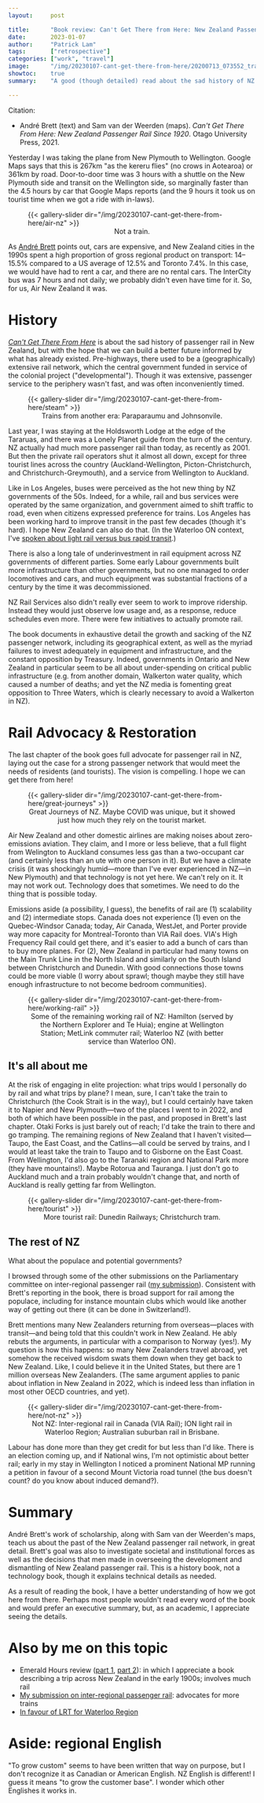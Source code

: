 ```yaml
---
layout:     post

title:      "Book review: Can't Get There from Here: New Zealand Passenger Rail Since 1920, by André Brett, maps by Sam van der Weerden"
date:       2023-01-07
author:     "Patrick Lam"
tags:       ["retrospective"]
categories: ["work", "travel"]
image:      "/img/20230107-cant-get-there-from-here/20200713_073552_tranzalpine_departing_chc.webp"
showtoc:    true
summary:    "A good (though detailed) read about the sad history of NZ passenger rail, with advocacy for a better future."

---
```


<style>
.post-heading h1  { color: yellow; text-shadow: 2px 2px 2px grey; }
.meta { color: yellow; }
</style>

Citation:
* André Brett (text) and Sam van der Weerden (maps). _Can't Get There From Here: New Zealand Passenger Rail Since 1920_. Otago University Press, 2021.

Yesterday I was taking the plane from New Plymouth to Wellington. Google Maps says that this is 267km "as the kereru flies" (no crows in Aotearoa) or 361km by road. Door-to-door time was 3 hours with a shuttle on the New Plymouth side and transit on the Wellington side, so marginally faster than the 4.5 hours by car that Google Maps reports (and the 9 hours it took us on tourist time when we got a ride with in-laws).

<figure>
{{< gallery-slider dir="/img/20230107-cant-get-there-from-here/air-nz" >}}
<figcaption style="text-align:center">Not a train.</figcaption>
</figure>

As [André Brett](https://andrebrett.com/) points out, cars are expensive, and New Zealand cities in the 1990s spent a high proportion of gross regional product on transport: 14&ndash;15.5% compared to a US average of 12.5% and Toronto 7.4%. In this case, we would have had to rent a car, and there are no rental cars. The InterCity bus was 7 hours and not daily; we probably didn't even have time for it. So, for us, Air New Zealand it was.

# History

[_Can't Get There From Here_](http://www.nationwidebooks.co.nz/product/cant-get-there-from-here-new-zealands-shrinking-railway-1920-2020-9781990048098) is about the sad history of passenger rail in New Zealand, but with the hope that we can build a better future informed by what has already existed. Pre-highways, there used to be a (geographically) extensive rail network, which the central government funded in service of the colonial project ("developmental"). Though it was extensive, passenger service to the periphery wasn't fast, and was often inconveniently timed. 

<figure>
{{< gallery-slider dir="/img/20230107-cant-get-there-from-here/steam" >}}
<figcaption style="text-align:center">Trains from another era: Paraparaumu and Johnsonvile.</figcaption>
</figure>

Last year, I was staying at the Holdsworth Lodge at the edge of the Tararuas, and there was a Lonely Planet guide from the turn of the century. NZ actually had much more passenger rail than today, as recently as 2001. But then the private rail operators shut it almost all down, except for three tourist lines across the country (Auckland-Wellington, Picton-Christchurch, and Christchurch-Greymouth), and a service from Wellington to Auckland.

Like in Los Angeles, buses were perceived as the hot new thing by NZ governments of the 50s. Indeed, for a while, rail and bus services were operated by the same organization, and government aimed to shift traffic to road, even when citizens expressed preference for trains. Los Angeles has been working hard to improve transit in the past few decades (though it's hard). I hope New Zealand can also do that. (In the Waterloo ON context, I've [spoken about light rail versus bus rapid transit](/presentations/11.rc.lrt.pdf).)

There is also a long tale of underinvestment in rail equipment across NZ governments of different parties. Some early Labour governments built more infrastructure than other governments, but no one managed to order locomotives and cars, and much equipment was substantial fractions of a century by the time it was decommissioned.

NZ Rail Services also didn't really ever seem to work to improve ridership. Instead they would just observe low usage and, as a response, reduce schedules even more. There were few initiatives to actually promote rail.

The book documents in exhaustive detail the growth and sacking of the NZ passenger network, including its geographical extent, as well as the myriad failures to invest adequately in equipment and infrastructure, and the constant opposition by Treasury. Indeed, governments in Ontario and New Zealand in particular seem to be all about under-spending on critical public infrastructure (e.g. from another domain, Walkerton water quality, which caused a number of deaths; and yet the NZ media is fomenting great opposition to Three Waters, which is clearly necessary to avoid a Walkerton in NZ).

# Rail Advocacy & Restoration

The last chapter of the book goes full advocate for passenger rail in NZ, laying out the case for a strong passenger network that would meet the needs of residents (and tourists). The vision is compelling. I hope we can get there from here!

<figure>
{{< gallery-slider dir="/img/20230107-cant-get-there-from-here/great-journeys" >}}
<figcaption style="text-align:center">Great Journeys of NZ. Maybe COVID was unique, but it showed just how much they rely on the tourist market.</figcaption>
</figure>

Air New Zealand and other domestic airlines are making noises about zero-emissions aviation. They claim, and I more or less believe, that a full flight from Welington to Auckland consumes less gas than a two-occupant car (and certainly less than an ute with one person in it). But we have a climate crisis (it was shockingly humid&mdash;more than I've ever experienced in NZ&mdash;in New Plymouth) and that technology is not yet here. We can't rely on it. It may not work out. Technology does that sometimes. We need to do the thing that is possible today.

Emissions aside (a possibility, I guess), the benefits of rail are (1) scalability and (2) intermediate stops. Canada does not experience (1) even on the Quebec-Windsor Canada; today, Air Canada, WestJet, and Porter provide way more capacity for Montreal-Toronto than VIA Rail does. VIA's High Frequency Rail could get there, and it's easier to add a bunch of cars than to buy more planes. For (2), New Zealand in particular had many towns on the Main Trunk Line in the North Island and similarly on the South Island between Christchurch and Dunedin. With good connections those towns could be more viable (I worry about sprawl; though maybe they still have enough infrastructure to not become bedroom communities).

<figure>
{{< gallery-slider dir="/img/20230107-cant-get-there-from-here/working-rail" >}}
<figcaption style="text-align:center">Some of the remaining working rail of NZ: Hamilton (served by the Northern Explorer and Te Huia); engine at Wellington Station; MetLink commuter rail; Waterloo NZ (with better service than Waterloo ON).</figcaption>
</figure>


## It's all about me

At the risk of engaging in elite projection: what trips would I personally do by rail and what trips by plane? I mean, sure, I can't take the train to Christchurch (the Cook Strait is in the way), but I could certainly have taken it to Napier and New Plymouth&mdash;two of the places I went to in 2022, and both of which have been possible in the past, and proposed in Brett's last chapter. Otaki Forks is just barely out of reach; I'd take the train to there and go tramping. The remaining regions of New Zealand that I haven't visited&mdash;Taupo, the East Coast, and the Catlins&mdash;all could be served by trains, and I would at least take the train to Taupo and to Gisborne on the East Coast. From Wellington, I'd also go to the Taranaki region and National Park more (they have mountains!). Maybe Rotorua and Tauranga. I just don't go to Auckland much and a train probably wouldn't change that, and north of Auckland is really getting far from Wellington.

<figure>
{{< gallery-slider dir="/img/20230107-cant-get-there-from-here/tourist" >}}
<figcaption style="text-align:center">More tourist rail: Dunedin Railways; Christchurch tram.</figcaption>
</figure>

## The rest of NZ

What about the populace and potential governments? 

I browsed through some of the other submissions on the Parliamentary committee on inter-regional passenger rail ([my submission]((/post/20220917-nz-interregional-rail))). Consistent with Brett's reporting in the book, there is broad support for rail among the populace, including for instance mountain clubs which would like another way of getting out there (it can be done in Switzerland!). 

Brett mentions many New Zealanders returning from overseas&mdash;places with transit&mdash;and being told that this couldn't work in New Zealand. He ably rebuts the arguments, in particular with a comparison to Norway (yes!). My question is how this happens: so many New Zealanders travel abroad, yet somehow the received wisdom swats them down when they get back to New Zealand. Like, I could believe it in the United States, but there are 1 million overseas New Zealanders. (The same argument applies to panic about inflation in New Zealand in 2022, which is indeed less than inflation in most other OECD countries, and yet).

<figure>
{{< gallery-slider dir="/img/20230107-cant-get-there-from-here/not-nz" >}}
<figcaption style="text-align:center">Not NZ: Inter-regional rail in Canada (VIA Rail); ION light rail in Waterloo Region; Australian suburban rail in Brisbane.</figcaption>
</figure>

Labour has done more than they get credit for but less than I'd like. There is an election coming up, and if National wins, I'm not optimistic about better rail; early in my stay in Wellington I noticed a prominent National MP running a petition in favour of a second Mount Victoria road tunnel (the bus doesn't count? do you know about induced demand?).

# Summary

André Brett's work of scholarship, along with Sam van der Weerden's maps, teach us about the past of the New Zealand passenger rail network, in great detail. Brett's goal was also to investigate societal and institutional forces as well as the decisions that men made in overseeing the development and dismantling of New Zealand passenger rail. This is a history book, not a technology book, though it explains technical details as needed.

As a result of reading the book, I have a better understanding of how we got here from there. Perhaps most people wouldn't read every word of the book and would prefer an executive summary, but, as an academic, I appreciate seeing the details.

# Also by me on this topic

* Emerald Hours review ([part 1](/post/20210905-emerald-hours), [part 2](/post/20211011-emerald-hours-ii)): in which I appreciate a book describing a trip across New Zealand in the early 1900s; involves much rail
* [My submission on inter-regional passenger rail](/post/20220917-nz-interregional-rail): advocates for more trains
* [In favour of LRT for Waterloo Region](/presentations/11.rc.lrt.pdf)

# Aside: regional English

"To grow custom" seems to have been written that way on purpose, but I don't recognize it as Canadian or American English. NZ English is different! I guess it means "to grow the customer base". I wonder which other Englishes it works in.


